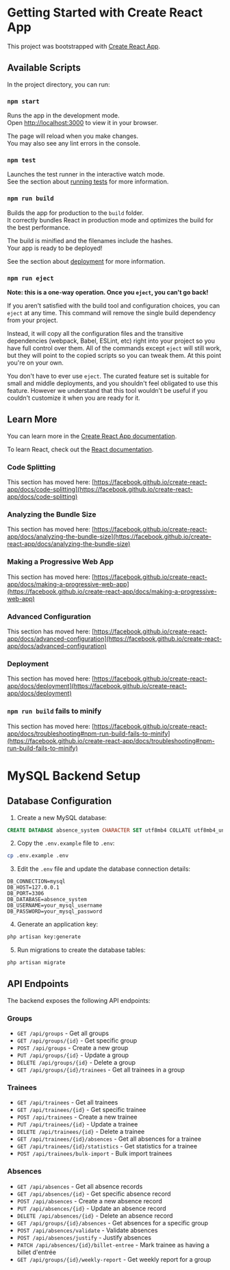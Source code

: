 # Getting Started with Create React App

This project was bootstrapped with [Create React App](https://github.com/facebook/create-react-app).

## Available Scripts

In the project directory, you can run:

### `npm start`

Runs the app in the development mode.\
Open [http://localhost:3000](http://localhost:3000) to view it in your browser.

The page will reload when you make changes.\
You may also see any lint errors in the console.

### `npm test`

Launches the test runner in the interactive watch mode.\
See the section about [running tests](https://facebook.github.io/create-react-app/docs/running-tests) for more information.

### `npm run build`

Builds the app for production to the `build` folder.\
It correctly bundles React in production mode and optimizes the build for the best performance.

The build is minified and the filenames include the hashes.\
Your app is ready to be deployed!

See the section about [deployment](https://facebook.github.io/create-react-app/docs/deployment) for more information.

### `npm run eject`

**Note: this is a one-way operation. Once you `eject`, you can't go back!**

If you aren't satisfied with the build tool and configuration choices, you can `eject` at any time. This command will remove the single build dependency from your project.

Instead, it will copy all the configuration files and the transitive dependencies (webpack, Babel, ESLint, etc) right into your project so you have full control over them. All of the commands except `eject` will still work, but they will point to the copied scripts so you can tweak them. At this point you're on your own.

You don't have to ever use `eject`. The curated feature set is suitable for small and middle deployments, and you shouldn't feel obligated to use this feature. However we understand that this tool wouldn't be useful if you couldn't customize it when you are ready for it.

## Learn More

You can learn more in the [Create React App documentation](https://facebook.github.io/create-react-app/docs/getting-started).

To learn React, check out the [React documentation](https://reactjs.org/).

### Code Splitting

This section has moved here: [https://facebook.github.io/create-react-app/docs/code-splitting](https://facebook.github.io/create-react-app/docs/code-splitting)

### Analyzing the Bundle Size

This section has moved here: [https://facebook.github.io/create-react-app/docs/analyzing-the-bundle-size](https://facebook.github.io/create-react-app/docs/analyzing-the-bundle-size)

### Making a Progressive Web App

This section has moved here: [https://facebook.github.io/create-react-app/docs/making-a-progressive-web-app](https://facebook.github.io/create-react-app/docs/making-a-progressive-web-app)

### Advanced Configuration

This section has moved here: [https://facebook.github.io/create-react-app/docs/advanced-configuration](https://facebook.github.io/create-react-app/docs/advanced-configuration)

### Deployment

This section has moved here: [https://facebook.github.io/create-react-app/docs/deployment](https://facebook.github.io/create-react-app/docs/deployment)

### `npm run build` fails to minify

This section has moved here: [https://facebook.github.io/create-react-app/docs/troubleshooting#npm-run-build-fails-to-minify](https://facebook.github.io/create-react-app/docs/troubleshooting#npm-run-build-fails-to-minify)

# MySQL Backend Setup

## Database Configuration

1. Create a new MySQL database:
```sql
CREATE DATABASE absence_system CHARACTER SET utf8mb4 COLLATE utf8mb4_unicode_ci;
```

2. Copy the `.env.example` file to `.env`:
```bash
cp .env.example .env
```

3. Edit the `.env` file and update the database connection details:
```
DB_CONNECTION=mysql
DB_HOST=127.0.0.1
DB_PORT=3306
DB_DATABASE=absence_system
DB_USERNAME=your_mysql_username
DB_PASSWORD=your_mysql_password
```

4. Generate an application key:
```bash
php artisan key:generate
```

5. Run migrations to create the database tables:
```bash
php artisan migrate
```

## API Endpoints

The backend exposes the following API endpoints:

### Groups
- `GET /api/groups` - Get all groups
- `GET /api/groups/{id}` - Get specific group
- `POST /api/groups` - Create a new group
- `PUT /api/groups/{id}` - Update a group
- `DELETE /api/groups/{id}` - Delete a group
- `GET /api/groups/{id}/trainees` - Get all trainees in a group

### Trainees
- `GET /api/trainees` - Get all trainees
- `GET /api/trainees/{id}` - Get specific trainee
- `POST /api/trainees` - Create a new trainee
- `PUT /api/trainees/{id}` - Update a trainee
- `DELETE /api/trainees/{id}` - Delete a trainee
- `GET /api/trainees/{id}/absences` - Get all absences for a trainee
- `GET /api/trainees/{id}/statistics` - Get statistics for a trainee
- `POST /api/trainees/bulk-import` - Bulk import trainees

### Absences
- `GET /api/absences` - Get all absence records
- `GET /api/absences/{id}` - Get specific absence record
- `POST /api/absences` - Create a new absence record
- `PUT /api/absences/{id}` - Update an absence record
- `DELETE /api/absences/{id}` - Delete an absence record
- `GET /api/groups/{id}/absences` - Get absences for a specific group
- `POST /api/absences/validate` - Validate absences
- `POST /api/absences/justify` - Justify absences
- `PATCH /api/absences/{id}/billet-entree` - Mark trainee as having a billet d'entrée
- `GET /api/groups/{id}/weekly-report` - Get weekly report for a group
